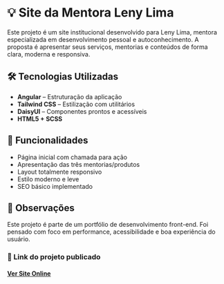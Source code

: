 # 💡 Site da Mentora Leny Lima

Este projeto é um site institucional desenvolvido para Leny Lima, mentora especializada em desenvolvimento pessoal e autoconhecimento. A proposta é apresentar seus serviços, mentorias e conteúdos de forma clara, moderna e responsiva.

## 🛠️ Tecnologias Utilizadas

- **Angular** – Estruturação da aplicação
- **Tailwind CSS** – Estilização com utilitários
- **DaisyUI** – Componentes prontos e acessíveis
- **HTML5 + SCSS**

## 🎯 Funcionalidades

- Página inicial com chamada para ação
- Apresentação das três mentorias/produtos
- Layout totalmente responsivo
- Estilo moderno e leve
- SEO básico implementado

## 📌 Observações
Este projeto é parte de um portfólio de desenvolvimento front-end. Foi pensado com foco em performance, acessibilidade e boa experiência do usuário.

### 🔗 Link do projeto publicado
#### [Ver Site Online](https://lenylima.vercel.app/)
